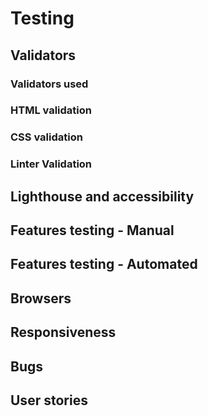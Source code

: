 # Testing

## Validators

### Validators used

### HTML validation

### CSS validation

### Linter Validation

## Lighthouse and accessibility

## Features testing - Manual

## Features testing - Automated

## Browsers

## Responsiveness

## Bugs

## User stories